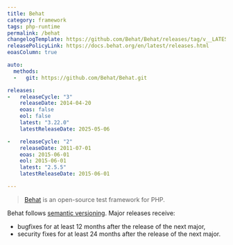 ```yaml
---
title: Behat
category: framework
tags: php-runtime
permalink: /behat
changelogTemplate: https://github.com/Behat/Behat/releases/tag/v__LATEST__
releasePolicyLink: https://docs.behat.org/en/latest/releases.html
eoasColumn: true

auto:
  methods:
  -   git: https://github.com/Behat/Behat.git

releases:
-   releaseCycle: "3"
    releaseDate: 2014-04-20
    eoas: false
    eol: false
    latest: "3.22.0"
    latestReleaseDate: 2025-05-06

-   releaseCycle: "2"
    releaseDate: 2011-07-01
    eoas: 2015-06-01
    eol: 2015-06-01
    latest: "2.5.5"
    latestReleaseDate: 2015-06-01

---
```


> [Behat](https://docs.behat.org/en/latest/) is an open-source test framework for PHP.

Behat follows [semantic versioning](https://semver.org). Major releases receive:

- bugfixes for at least 12 months after the release of the next major,
- security fixes for at least 24 months after the release of the next major.
